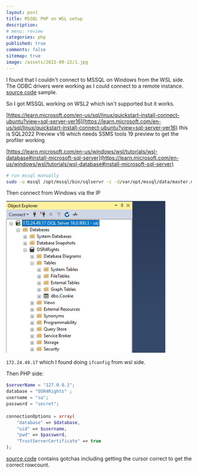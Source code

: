 ```yaml
---
layout: post
title: MSSQL PHP on WSL setup
description: 
# menu: review
categories: php
published: true 
comments: false     
sitemap: true
image: /assets/2022-09-22/1.jpg
---
```


<!-- [![alt text](/assets/2021-10-22/email-cover.jpg "email"){:width="800px"}](/assets/2021-10-22/email-cover.jpg) -->
<!-- [![alt text](/assets/2021-10-22/email-cover.jpg "Thanks to Solen Feyissa on unsplash - https://unsplash.com/@solenfeyissa")](https://unsplash.com/@solenfeyissa) -->


<!-- [![alt text](/assets/2021-12-21/desk.jpg "email")](/assets/2021-12-21/desk.jpg) -->

<!-- [![alt text](/assets/2022-09-15/fire-map.jpg "email")](/assets/2022-09-15/fire-map.jpg) -->

<!-- [![alt text](/assets/2022-09-15/cookie.jpg "email")](/assets/2022-09-15/cookie.jpg) -->

I found that I couldn't connect to MSSQL on Windows from the WSL side. The ODBC drivers were working as I could connect to a remote instance. [source code](https://github.com/osr4rightstools/osr4rights-tools/blob/main/fire-map-infra/create_firemap_webserver.sh) sample.

So I got MSSQL working on WSL2 which isn't supported but it works.

[https://learn.microsoft.com/en-us/sql/linux/quickstart-install-connect-ubuntu?view=sql-server-ver16](https://learn.microsoft.com/en-us/sql/linux/quickstart-install-connect-ubuntu?view=sql-server-ver16) this is SQL2022 Preview v16 which needs SSMS tools 19 preview to get the profiler working

[https://learn.microsoft.com/en-us/windows/wsl/tutorials/wsl-database#install-microsoft-sql-server](https://learn.microsoft.com/en-us/windows/wsl/tutorials/wsl-database#install-microsoft-sql-server)

```bash
# run mssql manually
sudo -u mssql /opt/mssql/bin/sqlservr -c -d/var/opt/mssql/data/master.mdf -l/var/opt/mssql/data/mastlog.ldf -e/var/opt/mssql/log/errorlog -x
```

Then connect from Windows via the IP

[![alt text](/assets/2022-09-22/1.jpg "email")](/assets/2022-09-22/1.jpg)

`172.24.49.17` which I found doing `ifconfig` from wsl side.


Then PHP side:

```php
$serverName = "127.0.0.1";
database = "OSR4Rights" ;
username = "sa";
password = "secret";

connectionOptions = array(
	"database" => $database,
	"uid" => $username,
	"pwd" => $password,
	"TrustServerCertificate" => true
);
```
[source code](https://github.com/osr4rightstools/osr4rights-tools/blob/main/fire-map-infra/create_firemap_webserver.sh) contains gotchas including getting the cursor correct to get the correct rowcount.



